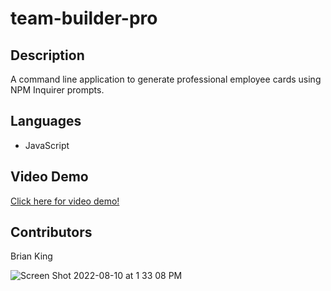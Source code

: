 # team-builder-pro

## Description
A command line application to generate professional employee cards using NPM Inquirer prompts.

## Languages
* JavaScript

## Video Demo

[Click here for video demo!](https://watch.screencastify.com/v/p8o9X9xPCP1cHTCmbn9W)

## Contributors
Brian King

![Screen Shot 2022-08-10 at 1 33 08 PM](https://user-images.githubusercontent.com/104585768/183979305-10485020-76cd-4e67-bdae-4f88bb5afc9b.png)
